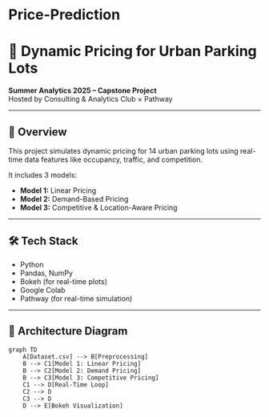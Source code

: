 # Price-Prediction
# 🚗 Dynamic Pricing for Urban Parking Lots  
**Summer Analytics 2025 – Capstone Project**  
Hosted by Consulting & Analytics Club × Pathway

---

## 📌 Overview

This project simulates dynamic pricing for 14 urban parking lots using real-time data features like occupancy, traffic, and competition.  

It includes 3 models:  
- **Model 1:** Linear Pricing  
- **Model 2:** Demand-Based Pricing  
- **Model 3:** Competitive & Location-Aware Pricing

---

## 🛠️ Tech Stack

- Python  
- Pandas, NumPy  
- Bokeh (for real-time plots)  
- Google Colab  
- Pathway (for real-time simulation)

---

## 📐 Architecture Diagram

```mermaid
graph TD
    A[Dataset.csv] --> B[Preprocessing]
    B --> C1[Model 1: Linear Pricing]
    B --> C2[Model 2: Demand Pricing]
    B --> C3[Model 3: Competitive Pricing]
    C1 --> D[Real-Time Loop]
    C2 --> D
    C3 --> D
    D --> E[Bokeh Visualization]
